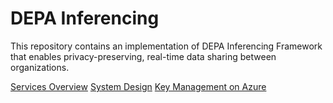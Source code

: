 # DEPA Inferencing

This repository contains an implementation of DEPA Inferencing Framework that enables privacy-preserving, real-time data sharing between organizations.

[Services Overview](docs/trusted_services_overview.md)
[System Design](docs/depa_inferencing_system_design.md)
[Key Management on Azure](docs/depa_inferencing_key_management_azure.md)